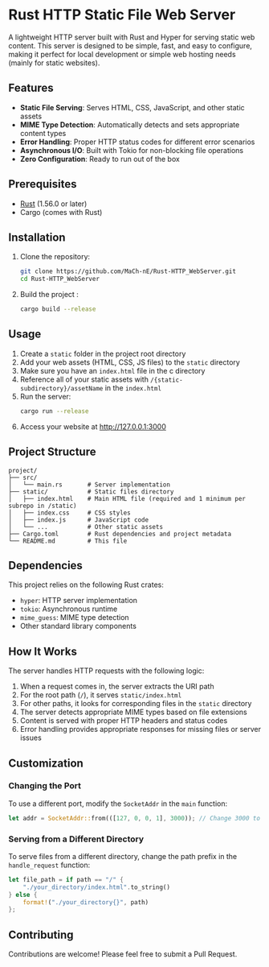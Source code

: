 # Rust HTTP Static File Web Server

A lightweight HTTP server built with Rust and Hyper for serving static web content. This server is designed to be simple, fast, and easy to configure, making it perfect for local development or simple web hosting needs (mainly for static websites).

## Features

- **Static File Serving**: Serves HTML, CSS, JavaScript, and other static assets
- **MIME Type Detection**: Automatically detects and sets appropriate content types
- **Error Handling**: Proper HTTP status codes for different error scenarios
- **Asynchronous I/O**: Built with Tokio for non-blocking file operations
- **Zero Configuration**: Ready to run out of the box

## Prerequisites

- [Rust](https://www.rust-lang.org/tools/install) (1.56.0 or later)
- Cargo (comes with Rust)

## Installation

1. Clone the repository:
   ```bash
   git clone https://github.com/MaCh-nE/Rust-HTTP_WebServer.git
   cd Rust-HTTP_WebServer
   ```

2. Build the project :
   ```bash
   cargo build --release
   ```

## Usage

1. Create a `static` folder in the project root directory
2. Add your web assets (HTML, CSS, JS files) to the `static` directory
3. Make sure you have an `index.html` file in the c directory
4. Reference all of your static assets with `/{static-subdirectory}/assetName` in the `index.html`
5. Run the server:
   ```bash
   cargo run --release
   ```
6. Access your website at http://127.0.0.1:3000

## Project Structure

```
project/
├── src/
│   └── main.rs       # Server implementation
├── static/           # Static files directory
│   ├── index.html    # Main HTML file (required and 1 minimum per subrepo in /static)
│   ├── index.css     # CSS styles
│   ├── index.js      # JavaScript code
│   └── ...           # Other static assets
├── Cargo.toml        # Rust dependencies and project metadata
└── README.md         # This file
```

## Dependencies

This project relies on the following Rust crates:
- `hyper`: HTTP server implementation
- `tokio`: Asynchronous runtime
- `mime_guess`: MIME type detection
- Other standard library components

## How It Works

The server handles HTTP requests with the following logic:

1. When a request comes in, the server extracts the URI path
2. For the root path (`/`), it serves `static/index.html`
3. For other paths, it looks for corresponding files in the `static` directory
4. The server detects appropriate MIME types based on file extensions
5. Content is served with proper HTTP headers and status codes
6. Error handling provides appropriate responses for missing files or server issues

## Customization

### Changing the Port

To use a different port, modify the `SocketAddr` in the `main` function:

```rust
let addr = SocketAddr::from(([127, 0, 0, 1], 3000)); // Change 3000 to your desired port
```

### Serving from a Different Directory

To serve files from a different directory, change the path prefix in the `handle_request` function:

```rust
let file_path = if path == "/" {
    "./your_directory/index.html".to_string()
} else {
    format!("./your_directory{}", path)
};
```

## Contributing

Contributions are welcome! Please feel free to submit a Pull Request.
